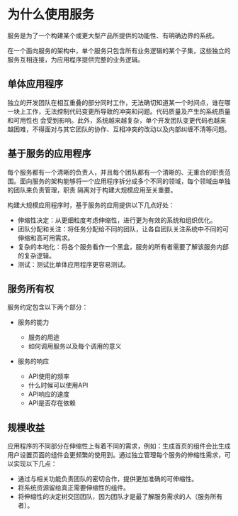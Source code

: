 # 为什么使用服务

服务是为了一个构建某个或更大型产品所提供的功能性、有明确边界的系统。  

在一个面向服务的架构中，单个服务只包含所有业务逻辑的某个子集，这些独立的服务互相连接，为应用程序提供完整的业务逻辑。  

## 单体应用程序

独立的开发团队在相互重叠的部分同时工作，无法确切知道某一个时间点，谁在哪一块上工作，无法控制代码变更所导致的冲突和问题。代码质量及产生的系统质量和可用性也
会受到影响。此外，系统越来越复杂，单个开发团队变更代码也越来越困难，不得面对与其它团队的协作、互相冲突的改动以及内部纠缠不清等问题。  

## 基于服务的应用程序

每个服务都有一个清晰的负责人，并且每个团队都有一个清晰的、无重合的职责范围。面向服务的架构能够将一个应用程序拆分成多个不同的领域，每个领域由单独的团队来负责管理，职责
隔离对于构建大规模应用至关重要。  

构建大规模应用程序时，基于服务的应用提供以下几点好处：  

* 伸缩性决定：从更细粒度考虑伸缩性，进行更为有效的系统和组织优化。
* 团队分配和关注：将任务分配给不同的团队，让各自团队关注系统中不同的可伸缩和高可用需求。
* 复杂的本地化：将各个服务看作一个黑盒，服务的所有者需要了解该服务内部的复杂逻辑。
* 测试：测试比单体应用程序更容易测试。

## 服务所有权

服务约定包含以下两个部分：  

* 服务的能力  
	* 服务的用途
	* 如何调用服务以及每个调用的意义

* 服务的响应
	* API使用的频率
	* 什么时候可以使用API
	* API响应的速度
	* API是否存在依赖


## 规模收益

应用程序的不同部分在伸缩性上有着不同的需求，例如：生成首页的组件会比生成用户设置页面的组件会更频繁的使用到。通过独立管理每个服务的伸缩性需求，可以实现以下几点：

* 通过与相关功能负责团队的密切合作，提供更加准确的可伸缩性。
* 将系统资源留给真正需要伸缩性的组件。
* 将伸缩性的决定树交回团队，因为团队才是最了解服务需求的人（服务所有者）。
